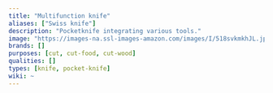 ```yaml
---
title: "Multifunction knife"
aliases: ["Swiss knife"]
description: "Pocketknife integrating various tools."
image: "https://images-na.ssl-images-amazon.com/images/I/518svkmkhJL.jpg"
brands: []
purposes: [cut, cut-food, cut-wood]
qualities: []
types: [knife, pocket-knife]
wiki: ~
---
```

